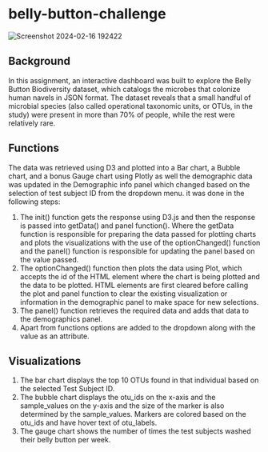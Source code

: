 # belly-button-challenge
![Screenshot 2024-02-16 192422](https://github.com/s0uravk/belly-button-challenge/assets/144293972/f656ff72-7ac1-4ae4-a0c3-764def168190)

**Background**
---
In this assignment, an interactive dashboard was built to explore the Belly Button Biodiversity dataset, which catalogs the microbes that colonize human navels in JSON format. The dataset reveals that a small handful of microbial species (also called operational taxonomic units, or OTUs, in the study) were present in more than 70% of people, while the rest were relatively rare.

**Functions**
---
The data was retrieved using D3 and plotted into a Bar chart, a Bubble chart, and a bonus Gauge chart using Plotly as well the demographic data was updated in the Demographic info panel which changed based on the selection of test subject ID from the dropdown menu. it was done in the following steps:

1. The init() function gets the response using D3.js and then the response is passed into getData() and panel function(). Where the getData function is responsible for preparing the data passed for plotting charts and plots the visualizations with the use of the optionChanged() function and the panel() function is responsible for updating the panel based on the value passed.
2. The optionChanged() function then plots the data using Plot, which accepts the id of the HTML element where the chart is being plotted and the data to be plotted. HTML elements are first cleared before calling the plot and panel function to clear the existing visualization or information in the demographic panel to make space for new selections.
3. The panel() function retrieves the required data and adds that data to the demographics panel.
4. Apart from functions options are added to the dropdown along with the value as an attribute.

**Visualizations**
---
1. The bar chart displays the top 10 OTUs found in that individual based on the selected Test Subject ID.
2. The bubble chart displays the otu_ids on the x-axis and the sample_values on the y-axis and the size of the marker is also determined by the sample_values. Markers are colored based on the otu_ids and have hover text of otu_labels.
3. The gauge chart shows the number of times the test subjects washed their belly button per week.
